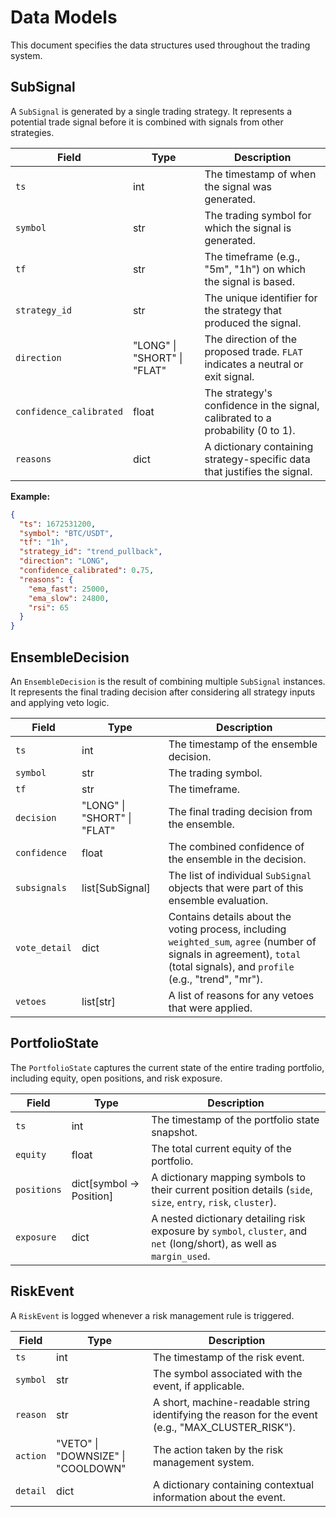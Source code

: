# Data Models

This document specifies the data structures used throughout the trading system.

## SubSignal
A `SubSignal` is generated by a single trading strategy. It represents a potential trade signal before it is combined with signals from other strategies.

| Field | Type | Description |
|---|---|---|
| `ts` | int | The timestamp of when the signal was generated. |
| `symbol` | str | The trading symbol for which the signal is generated. |
| `tf` | str | The timeframe (e.g., "5m", "1h") on which the signal is based. |
| `strategy_id` | str | The unique identifier for the strategy that produced the signal. |
| `direction` | "LONG" \| "SHORT" \| "FLAT" | The direction of the proposed trade. `FLAT` indicates a neutral or exit signal. |
| `confidence_calibrated` | float | The strategy's confidence in the signal, calibrated to a probability (0 to 1). |
| `reasons` | dict | A dictionary containing strategy-specific data that justifies the signal. |

**Example:**
```json
{
  "ts": 1672531200,
  "symbol": "BTC/USDT",
  "tf": "1h",
  "strategy_id": "trend_pullback",
  "direction": "LONG",
  "confidence_calibrated": 0.75,
  "reasons": {
    "ema_fast": 25000,
    "ema_slow": 24800,
    "rsi": 65
  }
}
```

## EnsembleDecision
An `EnsembleDecision` is the result of combining multiple `SubSignal` instances. It represents the final trading decision after considering all strategy inputs and applying veto logic.

| Field | Type | Description |
|---|---|---|
| `ts` | int | The timestamp of the ensemble decision. |
| `symbol` | str | The trading symbol. |
| `tf` | str | The timeframe. |
| `decision` | "LONG" \| "SHORT" \| "FLAT" | The final trading decision from the ensemble. |
| `confidence` | float | The combined confidence of the ensemble in the decision. |
| `subsignals` | list[SubSignal] | The list of individual `SubSignal` objects that were part of this ensemble evaluation. |
| `vote_detail` | dict | Contains details about the voting process, including `weighted_sum`, `agree` (number of signals in agreement), `total` (total signals), and `profile` (e.g., "trend", "mr"). |
| `vetoes` | list[str] | A list of reasons for any vetoes that were applied. |

## PortfolioState
The `PortfolioState` captures the current state of the entire trading portfolio, including equity, open positions, and risk exposure.

| Field | Type | Description |
|---|---|---|
| `ts` | int | The timestamp of the portfolio state snapshot. |
| `equity` | float | The total current equity of the portfolio. |
| `positions` | dict[symbol -> Position] | A dictionary mapping symbols to their current position details (`side`, `size`, `entry`, `risk`, `cluster`). |
| `exposure` | dict | A nested dictionary detailing risk exposure by `symbol`, `cluster`, and `net` (long/short), as well as `margin_used`. |

## RiskEvent
A `RiskEvent` is logged whenever a risk management rule is triggered.

| Field | Type | Description |
|---|---|---|
| `ts` | int | The timestamp of the risk event. |
| `symbol` | str | The symbol associated with the event, if applicable. |
| `reason` | str | A short, machine-readable string identifying the reason for the event (e.g., "MAX_CLUSTER_RISK"). |
| `action` | "VETO" \| "DOWNSIZE" \| "COOLDOWN" | The action taken by the risk management system. |
| `detail` | dict | A dictionary containing contextual information about the event. |